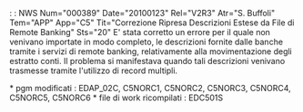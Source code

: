  :  : NWS Num="000389" Date="20100123" Rel="V2R3" Atr="S. Buffoli" Tem="APP" App="C5" Tit="Correzione Ripresa Descrizioni Estese da File di Remote Banking" Sts="20"
E' stata corretto un errore per il quale non venivano importate in modo completo, le descrizioni fornite dalle banche tramite i servizi di remote banking, relativamente alla movimentazione degli estratto conti. Il problema si manifestava quando tali descrizioni venivano trasmesse tramite l'utilizzo di record multipli.

\* pgm modificati :  EDAP_02C, C5NORC1, C5NORC2, C5NORC3, C5NORC4, C5NORC5, C5NORC6 \* file di work ricompilati :  EDC501S
